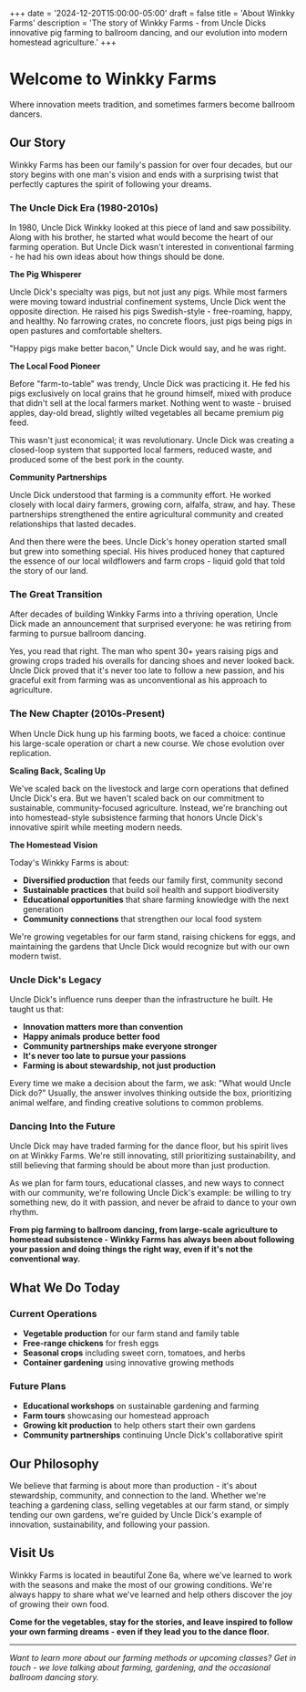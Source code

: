 +++
date = '2024-12-20T15:00:00-05:00'
draft = false
title = 'About Winkky Farms'
description = 'The story of Winkky Farms - from Uncle Dicks innovative pig farming to ballroom dancing, and our evolution into modern homestead agriculture.'
+++

# Welcome to Winkky Farms

Where innovation meets tradition, and sometimes farmers become ballroom dancers.

## Our Story

Winkky Farms has been our family's passion for over four decades, but our story begins with one man's vision and ends with a surprising twist that perfectly captures the spirit of following your dreams.

### The Uncle Dick Era (1980-2010s)

In 1980, Uncle Dick Winkky looked at this piece of land and saw possibility. Along with his brother, he started what would become the heart of our farming operation. But Uncle Dick wasn't interested in conventional farming - he had his own ideas about how things should be done.

**The Pig Whisperer**

Uncle Dick's specialty was pigs, but not just any pigs. While most farmers were moving toward industrial confinement systems, Uncle Dick went the opposite direction. He raised his pigs Swedish-style - free-roaming, happy, and healthy. No farrowing crates, no concrete floors, just pigs being pigs in open pastures and comfortable shelters.

"Happy pigs make better bacon," Uncle Dick would say, and he was right.

**The Local Food Pioneer**

Before "farm-to-table" was trendy, Uncle Dick was practicing it. He fed his pigs exclusively on local grains that he ground himself, mixed with produce that didn't sell at the local farmers market. Nothing went to waste - bruised apples, day-old bread, slightly wilted vegetables all became premium pig feed.

This wasn't just economical; it was revolutionary. Uncle Dick was creating a closed-loop system that supported local farmers, reduced waste, and produced some of the best pork in the county.

**Community Partnerships**

Uncle Dick understood that farming is a community effort. He worked closely with local dairy farmers, growing corn, alfalfa, straw, and hay. These partnerships strengthened the entire agricultural community and created relationships that lasted decades.

And then there were the bees. Uncle Dick's honey operation started small but grew into something special. His hives produced honey that captured the essence of our local wildflowers and farm crops - liquid gold that told the story of our land.

### The Great Transition

After decades of building Winkky Farms into a thriving operation, Uncle Dick made an announcement that surprised everyone: he was retiring from farming to pursue ballroom dancing.

Yes, you read that right. The man who spent 30+ years raising pigs and growing crops traded his overalls for dancing shoes and never looked back. Uncle Dick proved that it's never too late to follow a new passion, and his graceful exit from farming was as unconventional as his approach to agriculture.

### The New Chapter (2010s-Present)

When Uncle Dick hung up his farming boots, we faced a choice: continue his large-scale operation or chart a new course. We chose evolution over replication.

**Scaling Back, Scaling Up**

We've scaled back on the livestock and large corn operations that defined Uncle Dick's era. But we haven't scaled back on our commitment to sustainable, community-focused agriculture. Instead, we're branching out into homestead-style subsistence farming that honors Uncle Dick's innovative spirit while meeting modern needs.

**The Homestead Vision**

Today's Winkky Farms is about:
- **Diversified production** that feeds our family first, community second
- **Sustainable practices** that build soil health and support biodiversity
- **Educational opportunities** that share farming knowledge with the next generation
- **Community connections** that strengthen our local food system

We're growing vegetables for our farm stand, raising chickens for eggs, and maintaining the gardens that Uncle Dick would recognize but with our own modern twist.

### Uncle Dick's Legacy

Uncle Dick's influence runs deeper than the infrastructure he built. He taught us that:
- **Innovation matters more than convention**
- **Happy animals produce better food**
- **Community partnerships make everyone stronger**
- **It's never too late to pursue your passions**
- **Farming is about stewardship, not just production**

Every time we make a decision about the farm, we ask: "What would Uncle Dick do?" Usually, the answer involves thinking outside the box, prioritizing animal welfare, and finding creative solutions to common problems.

### Dancing Into the Future

Uncle Dick may have traded farming for the dance floor, but his spirit lives on at Winkky Farms. We're still innovating, still prioritizing sustainability, and still believing that farming should be about more than just production.

As we plan for farm tours, educational classes, and new ways to connect with our community, we're following Uncle Dick's example: be willing to try something new, do it with passion, and never be afraid to dance to your own rhythm.

**From pig farming to ballroom dancing, from large-scale agriculture to homestead subsistence - Winkky Farms has always been about following your passion and doing things the right way, even if it's not the conventional way.**

## What We Do Today

### Current Operations
- **Vegetable production** for our farm stand and family table
- **Free-range chickens** for fresh eggs
- **Seasonal crops** including sweet corn, tomatoes, and herbs
- **Container gardening** using innovative growing methods

### Future Plans
- **Educational workshops** on sustainable gardening and farming
- **Farm tours** showcasing our homestead approach
- **Growing kit production** to help others start their own gardens
- **Community partnerships** continuing Uncle Dick's collaborative spirit

## Our Philosophy

We believe that farming is about more than production - it's about stewardship, community, and connection to the land. Whether we're teaching a gardening class, selling vegetables at our farm stand, or simply tending our own gardens, we're guided by Uncle Dick's example of innovation, sustainability, and following your passion.

## Visit Us

Winkky Farms is located in beautiful Zone 6a, where we've learned to work with the seasons and make the most of our growing conditions. We're always happy to share what we've learned and help others discover the joy of growing their own food.

**Come for the vegetables, stay for the stories, and leave inspired to follow your own farming dreams - even if they lead you to the dance floor.**

---

*Want to learn more about our farming methods or upcoming classes? Get in touch - we love talking about farming, gardening, and the occasional ballroom dancing story.*